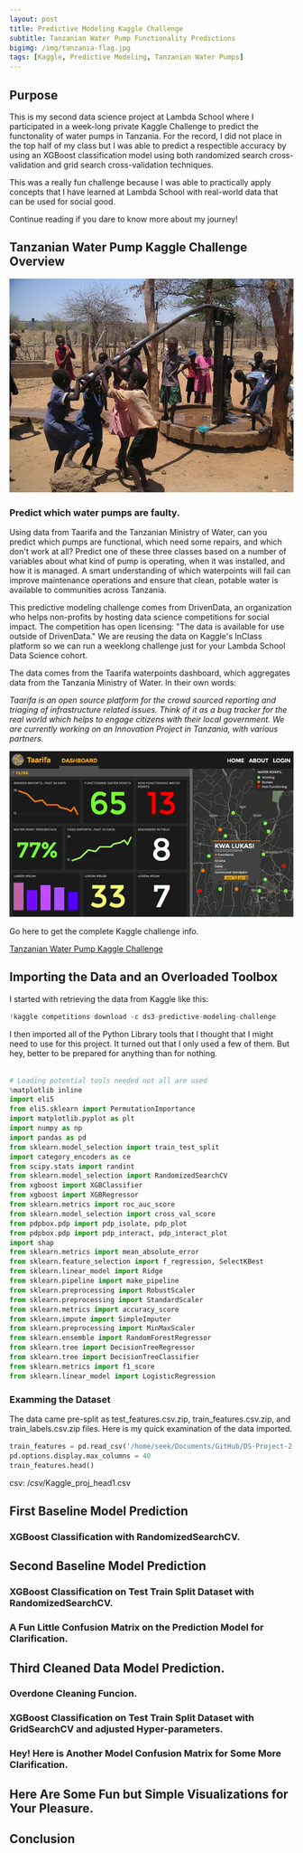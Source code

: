 ```yaml
---
layout: post
title: Predictive Modeling Kaggle Challenge
subtitle: Tanzanian Water Pump Functionality Predictions
bigimg: /img/tanzania-flag.jpg
tags: [Kaggle, Predictive Modeling, Tanzanian Water Pumps]
---
```


## Purpose
This is my second data science project at Lambda School where I participated in a week-long private Kaggle Challenge to predict the functonality of water pumps in Tanzania. For the record, I did not place in the top half of my class but I was able to predict a respectible accuracy by using an XGBoost classification model using both randomized search cross-validation and grid search cross-validation techniques.

This was a really fun challenge because I was able to practically apply concepts that I have learned at Lambda School with real-world data that can be used for social good.

Continue reading if you dare to know more about my journey!

## Tanzanian Water Pump Kaggle Challenge Overview
![Tanzania Water Pump](/img/tanzania-water-pump.jpeg)

### Predict which water pumps are faulty.
Using data from Taarifa and the Tanzanian Ministry of Water, can you predict which pumps are functional, which need some repairs, and which don't work at all? Predict one of these three classes based on a number of variables about what kind of pump is operating, when it was installed, and how it is managed. A smart understanding of which waterpoints will fail can improve maintenance operations and ensure that clean, potable water is available to communities across Tanzania.

This predictive modeling challenge comes from DrivenData, an organization who helps non-profits by hosting data science competitions for social impact. The competition has open licensing: "The data is available for use outside of DrivenData." We are reusing the data on Kaggle's InClass platform so we can run a weeklong challenge just for your Lambda School Data Science cohort.

The data comes from the Taarifa waterpoints dashboard, which aggregates data from the Tanzania Ministry of Water. In their own words:

_Taarifa is an open source platform for the crowd sourced reporting and triaging of infrastructure related issues. Think of it as a bug tracker for the real world which helps to engage citizens with their local government. We are currently working on an Innovation Project in Tanzania, with various partners._

![Taarifa Dashboard](/img/taarifadashboard.png)

Go here to get the complete Kaggle challenge info.

[Tanzanian Water Pump Kaggle Challenge](https://www.kaggle.com/c/ds3-predictive-modeling-challenge/overview)

## Importing the Data and an Overloaded Toolbox

I started with retrieving the data from Kaggle like this:
```python
!kaggle competitions download -c ds3-predictive-modeling-challenge
```
I then imported all of the Python Library tools that I thought that I might need to use for this project. It turned out that I only used a few of them. But hey, better to be prepared for anything than for nothing.

```python

# Loading potential tools needed not all are used
%matplotlib inline
import eli5
from eli5.sklearn import PermutationImportance
import matplotlib.pyplot as plt
import numpy as np
import pandas as pd
from sklearn.model_selection import train_test_split
import category_encoders as ce
from scipy.stats import randint
from sklearn.model_selection import RandomizedSearchCV
from xgboost import XGBClassifier
from xgboost import XGBRegressor
from sklearn.metrics import roc_auc_score
from sklearn.model_selection import cross_val_score
from pdpbox.pdp import pdp_isolate, pdp_plot
from pdpbox.pdp import pdp_interact, pdp_interact_plot
import shap
from sklearn.metrics import mean_absolute_error
from sklearn.feature_selection import f_regression, SelectKBest
from sklearn.linear_model import Ridge
from sklearn.pipeline import make_pipeline
from sklearn.preprocessing import RobustScaler
from sklearn.preprocessing import StandardScaler
from sklearn.metrics import accuracy_score
from sklearn.impute import SimpleImputer
from sklearn.preprocessing import MinMaxScaler
from sklearn.ensemble import RandomForestRegressor
from sklearn.tree import DecisionTreeRegressor
from sklearn.tree import DecisionTreeClassifier
from sklearn.metrics import f1_score
from sklearn.linear_model import LogisticRegression
```
### Examming the Dataset

The data came pre-split as test_features.csv.zip, train_features.csv.zip, and train_labels.csv.zip files.
Here is my quick examination of the data imported.

```python
train_features = pd.read_csv('/home/seek/Documents/GitHub/DS-Project-2---Predictive-Modeling-Challenge/train_features.csv.zip')
pd.options.display.max_columns = 40
train_features.head()
```
csv: /csv/Kaggle_proj_head1.csv


      
## First Baseline Model Prediction



### XGBoost Classification with RandomizedSearchCV.

## Second Baseline Model Prediction

### XGBoost Classification on Test Train Split Dataset with RandomizedSearchCV.

### A Fun Little Confusion Matrix on the Prediction Model for Clarification.

## Third Cleaned Data Model Prediction.

### Overdone Cleaning Funcion.

### XGBoost Classification on Test Train Split Dataset with GridSearchCV and adjusted Hyper-parameters.

### Hey! Here is Another Model Confusion Matrix for Some More Clarification.

## Here Are Some Fun but Simple Visualizations for Your Pleasure.

## Conclusion
